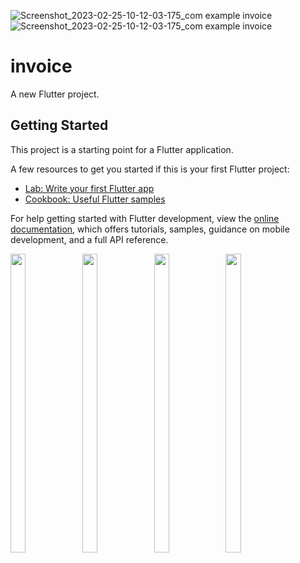 ![Screenshot_2023-02-25-10-12-03-175_com example invoice](https://user-images.githubusercontent.com/114207841/221338846-282068f6-f488-4506-8594-accd903b3ecb.jpg)
![Screenshot_2023-02-25-10-12-03-175_com example invoice](https://user-images.githubusercontent.com/114207841/221338819-ca48669a-a962-4127-ab22-f32f0e50aa8b.jpg)
# invoice

A new Flutter project.

## Getting Started

This project is a starting point for a Flutter application.

A few resources to get you started if this is your first Flutter project:

- [Lab: Write your first Flutter app](https://docs.flutter.dev/get-started/codelab)
- [Cookbook: Useful Flutter samples](https://docs.flutter.dev/cookbook)

For help getting started with Flutter development, view the
[online documentation](https://docs.flutter.dev/), which offers tutorials,
samples, guidance on mobile development, and a full API reference.

<p>
<img src="https://user-images.githubusercontent.com/114207841/221338852-76152733-0c94-4b55-baf5-064bf5c7d8fe.jpg" width=22% height=35%>
<img src="https://user-images.githubusercontent.com/114207841/221338939-cf48f828-6bbc-42d5-8d0e-2fe1fbb41bb3.jpg" width=22% height=35%>
<img src="https://user-images.githubusercontent.com/114207841/221338947-fb0fe0ca-b939-41a6-a6d4-8b5880584050.jpg" width=22% height=35%>
<img src="https://user-images.githubusercontent.com/114207841/221338972-e291c77d-deab-4471-974c-46380043693f.jpg" width=22% height=35%>
</p>
